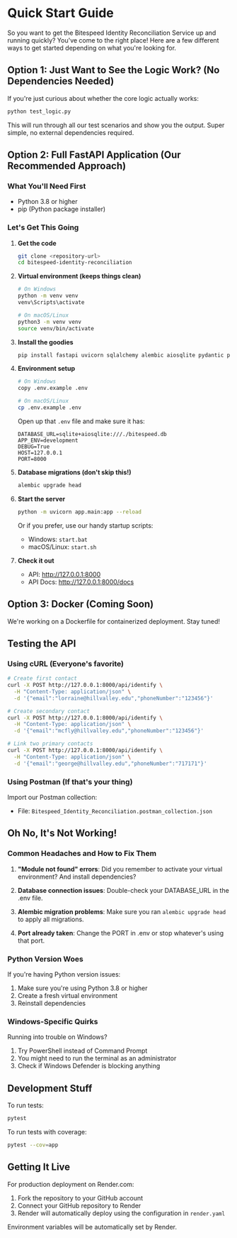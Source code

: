 # Quick Start Guide

So you want to get the Bitespeed Identity Reconciliation Service up and running quickly? You've come to the right place! Here are a few different ways to get started depending on what you're looking for.

## Option 1: Just Want to See the Logic Work? (No Dependencies Needed)

If you're just curious about whether the core logic actually works:

```bash
python test_logic.py
```

This will run through all our test scenarios and show you the output. Super simple, no external dependencies required.

## Option 2: Full FastAPI Application (Our Recommended Approach)

### What You'll Need First

- Python 3.8 or higher
- pip (Python package installer)

### Let's Get This Going

1. **Get the code**
   ```bash
   git clone <repository-url>
   cd bitespeed-identity-reconciliation
   ```

2. **Virtual environment (keeps things clean)**
   ```bash
   # On Windows
   python -m venv venv
   venv\Scripts\activate
   
   # On macOS/Linux
   python3 -m venv venv
   source venv/bin/activate
   ```

3. **Install the goodies**
   ```bash
   pip install fastapi uvicorn sqlalchemy alembic aiosqlite pydantic python-dotenv
   ```

4. **Environment setup**
   ```bash
   # On Windows
   copy .env.example .env
   
   # On macOS/Linux
   cp .env.example .env
   ```
   
   Open up that `.env` file and make sure it has:
   ```
   DATABASE_URL=sqlite+aiosqlite:///./bitespeed.db
   APP_ENV=development
   DEBUG=True
   HOST=127.0.0.1
   PORT=8000
   ```

5. **Database migrations (don't skip this!)**
   ```bash
   alembic upgrade head
   ```

6. **Start the server**
   ```bash
   python -m uvicorn app.main:app --reload
   ```

   Or if you prefer, use our handy startup scripts:
   - Windows: `start.bat`
   - macOS/Linux: `start.sh`

7. **Check it out**
   - API: http://127.0.0.1:8000
   - API Docs: http://127.0.0.1:8000/docs

## Option 3: Docker (Coming Soon)

We're working on a Dockerfile for containerized deployment. Stay tuned!

## Testing the API

### Using cURL (Everyone's favorite)

```bash
# Create first contact
curl -X POST http://127.0.0.1:8000/api/identify \
  -H "Content-Type: application/json" \
  -d '{"email":"lorraine@hillvalley.edu","phoneNumber":"123456"}'

# Create secondary contact
curl -X POST http://127.0.0.1:8000/api/identify \
  -H "Content-Type: application/json" \
  -d '{"email":"mcfly@hillvalley.edu","phoneNumber":"123456"}'

# Link two primary contacts
curl -X POST http://127.0.0.1:8000/api/identify \
  -H "Content-Type: application/json" \
  -d '{"email":"george@hillvalley.edu","phoneNumber":"717171"}'
```

### Using Postman (If that's your thing)

Import our Postman collection:
- File: `Bitespeed_Identity_Reconciliation.postman_collection.json`

## Oh No, It's Not Working!

### Common Headaches and How to Fix Them

1. **"Module not found" errors**: Did you remember to activate your virtual environment? And install dependencies?

2. **Database connection issues**: Double-check your DATABASE_URL in the .env file.

3. **Alembic migration problems**: Make sure you ran `alembic upgrade head` to apply all migrations.

4. **Port already taken**: Change the PORT in .env or stop whatever's using that port.

### Python Version Woes

If you're having Python version issues:
1. Make sure you're using Python 3.8 or higher
2. Create a fresh virtual environment
3. Reinstall dependencies

### Windows-Specific Quirks

Running into trouble on Windows?
1. Try PowerShell instead of Command Prompt
2. You might need to run the terminal as an administrator
3. Check if Windows Defender is blocking anything

## Development Stuff

To run tests:
```bash
pytest
```

To run tests with coverage:
```bash
pytest --cov=app
```

## Getting It Live

For production deployment on Render.com:
1. Fork the repository to your GitHub account
2. Connect your GitHub repository to Render
3. Render will automatically deploy using the configuration in `render.yaml`

Environment variables will be automatically set by Render.